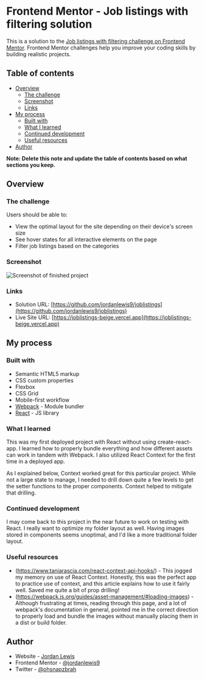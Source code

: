 # Frontend Mentor - Job listings with filtering solution

This is a solution to the [Job listings with filtering challenge on Frontend Mentor](https://www.frontendmentor.io/challenges/job-listings-with-filtering-ivstIPCt). Frontend Mentor challenges help you improve your coding skills by building realistic projects.

## Table of contents

- [Overview](#overview)
  - [The challenge](#the-challenge)
  - [Screenshot](#screenshot)
  - [Links](#links)
- [My process](#my-process)
  - [Built with](#built-with)
  - [What I learned](#what-i-learned)
  - [Continued development](#continued-development)
  - [Useful resources](#useful-resources)
- [Author](#author)

**Note: Delete this note and update the table of contents based on what sections you keep.**

## Overview

### The challenge

Users should be able to:

- View the optimal layout for the site depending on their device's screen size
- See hover states for all interactive elements on the page
- Filter job listings based on the categories

### Screenshot

![Screenshot of finished project](./screenshot.png)

### Links

- Solution URL: [https://github.com/jordanlewis9/joblistings](https://github.com/jordanlewis9/joblistings)
- Live Site URL: [https://joblistings-beige.vercel.app](https://joblistings-beige.vercel.app)

## My process

### Built with

- Semantic HTML5 markup
- CSS custom properties
- Flexbox
- CSS Grid
- Mobile-first workflow
- [Webpack](https://webpack.js.org) - Module bundler
- [React](https://reactjs.org/) - JS library

### What I learned

This was my first deployed project with React without using create-react-app. I learned how to properly bundle everything and how different assets can work in tandem with Webpack. I also utilized React Context for the first time in a deployed app.

As I explained below, Context worked great for this particular project. While not a large state to manage, I needed to drill down quite a few levels to get the setter functions to the proper components. Context helped to mitigate that drilling.

### Continued development

I may come back to this project in the near future to work on testing with React. I really want to optimize my folder layout as well. Having images stored in components seems unoptimal, and I'd like a more traditional folder layout.

### Useful resources

- (https://www.taniarascia.com/react-context-api-hooks/) - This jogged my memory on use of React Context. Honestly, this was the perfect app to practice use of context, and this article explains how to use it fairly well. Saved me quite a bit of prop drilling!
- (https://webpack.js.org/guides/asset-management/#loading-images) - Although frustrating at times, reading through this page, and a lot of webpack's documentation in general, pointed me in the correct direction to properly load and bundle the images without manually placing them in a dist or build folder.

## Author

- Website - [Jordan Lewis](https://www.jordannlewis.com)
- Frontend Mentor - [@jordanlewis9](https://www.frontendmentor.io/profile/jordanlewis9)
- Twitter - [@ohsnapzbrah](https://www.twitter.com/ohsnapzbrah)
